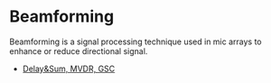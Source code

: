 # Beamforming

Beamforming is a signal processing technique used in mic arrays to enhance or reduce directional signal.

+ [Delay&Sum, MVDR, GSC](https://github.com/robin1001/beamforming)

